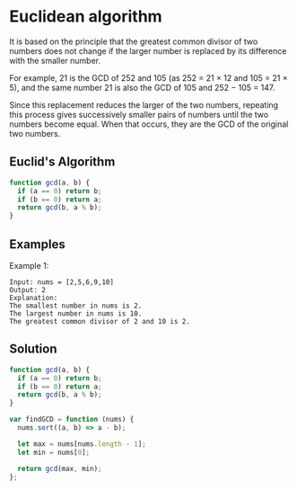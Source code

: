 # Euclidean algorithm

It is based on the principle that the greatest common divisor of two numbers does not change if the larger number is replaced by its difference with the smaller number.

For example, 21 is the GCD of 252 and 105 (as 252 = 21 × 12 and 105 = 21 × 5), and the same number 21 is also the GCD of 105 and 252 − 105 = 147.

Since this replacement reduces the larger of the two numbers, repeating this process gives successively smaller pairs of numbers until the two numbers become equal.
When that occurs, they are the GCD of the original two numbers.

## Euclid's Algorithm

```javascript
function gcd(a, b) {
  if (a == 0) return b;
  if (b == 0) return a;
  return gcd(b, a % b);
}
```

## Examples

Example 1:

```
Input: nums = [2,5,6,9,10]
Output: 2
Explanation:
The smallest number in nums is 2.
The largest number in nums is 10.
The greatest common divisor of 2 and 10 is 2.
```

## Solution

```javascript
function gcd(a, b) {
  if (a == 0) return b;
  if (b == 0) return a;
  return gcd(b, a % b);
}

var findGCD = function (nums) {
  nums.sort((a, b) => a - b);

  let max = nums[nums.length - 1];
  let min = nums[0];

  return gcd(max, min);
};
```
